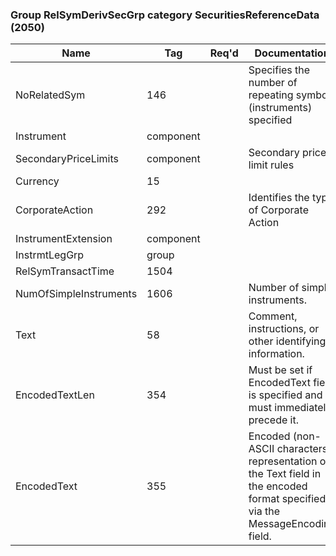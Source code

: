 ### Group RelSymDerivSecGrp category SecuritiesReferenceData (2050)

| Name                   | Tag       | Req'd | Documentation                                                                                                                  |
|------------------------|-----------|----------|-------------------------------------------------------------------------------------------------------------------------------|
| NoRelatedSym           | 146       |       | Specifies the number of repeating symbols (instruments) specified                                                              |
| Instrument             | component |       |                                                                                                                                |
| SecondaryPriceLimits   | component |       | Secondary price limit rules                                                                                                    |
| Currency               | 15        |       |                                                                                                                                |
| CorporateAction        | 292       |       | Identifies the type of Corporate Action                                                                                        |
| InstrumentExtension    | component |       |                                                                                                                                |
| InstrmtLegGrp          | group     |       |                                                                                                                                |
| RelSymTransactTime     | 1504      |       |                                                                                                                                |
| NumOfSimpleInstruments | 1606      |       | Number of simple instruments.                                                                                                  |
| Text                   | 58        |       | Comment, instructions, or other identifying information.                                                                       |
| EncodedTextLen         | 354       |       | Must be set if EncodedText field is specified and must immediately precede it.                                                 |
| EncodedText            | 355       |       | Encoded (non-ASCII characters) representation of the Text field in the encoded format specified via the MessageEncoding field. |

